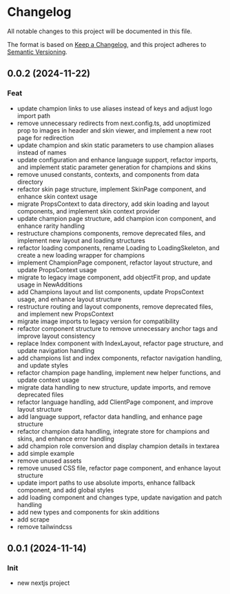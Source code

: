 # Changelog

All notable changes to this project will be documented in this file.

The format is based on [Keep a Changelog](https://keepachangelog.com/en/1.1.0/),
and this project adheres to [Semantic Versioning](https://semver.org/spec/v2.0.0.html).

## 0.0.2 (2024-11-22)

### Feat

- update champion links to use aliases instead of keys and adjust logo import path
- remove unnecessary redirects from next.config.ts, add unoptimized prop to images in header and skin viewer, and implement a new root page for redirection
- update champion and skin static parameters to use champion aliases instead of names
- update configuration and enhance language support, refactor imports, and implement static parameter generation for champions and skins
- remove unused constants, contexts, and components from data directory
- refactor skin page structure, implement SkinPage component, and enhance skin context usage
- migrate PropsContext to data directory, add skin loading and layout components, and implement skin context provider
- update champion page structure, add champion icon component, and enhance rarity handling
- restructure champions components, remove deprecated files, and implement new layout and loading structures
- refactor loading components, rename Loading to LoadingSkeleton, and create a new loading wrapper for champions
- implement ChampionPage component, refactor layout structure, and update PropsContext usage
- migrate to legacy image component, add objectFit prop, and update usage in NewAdditions
- add Champions layout and list components, update PropsContext usage, and enhance layout structure
- restructure routing and layout components, remove deprecated files, and implement new PropsContext
- migrate image imports to legacy version for compatibility
- refactor component structure to remove unnecessary anchor tags and improve layout consistency
- replace Index component with IndexLayout, refactor page structure, and update navigation handling
- add champions list and index components, refactor navigation handling, and update styles
- refactor champion page handling, implement new helper functions, and update context usage
- migrate data handling to new structure, update imports, and remove deprecated files
- refactor language handling, add ClientPage component, and improve layout structure
- add language support, refactor data handling, and enhance page structure
- refactor champion data handling, integrate store for champions and skins, and enhance error handling
- add champion role conversion and display champion details in textarea
- add simple example
- remove unused assets
- remove unused CSS file, refactor page component, and enhance layout structure
- update import paths to use absolute imports, enhance fallback component, and add global styles
- add loading component and changes type, update navigation and patch handling
- add new types and components for skin additions
- add scrape
- remove tailwindcss

## 0.0.1 (2024-11-14)

### Init

- new nextjs project
